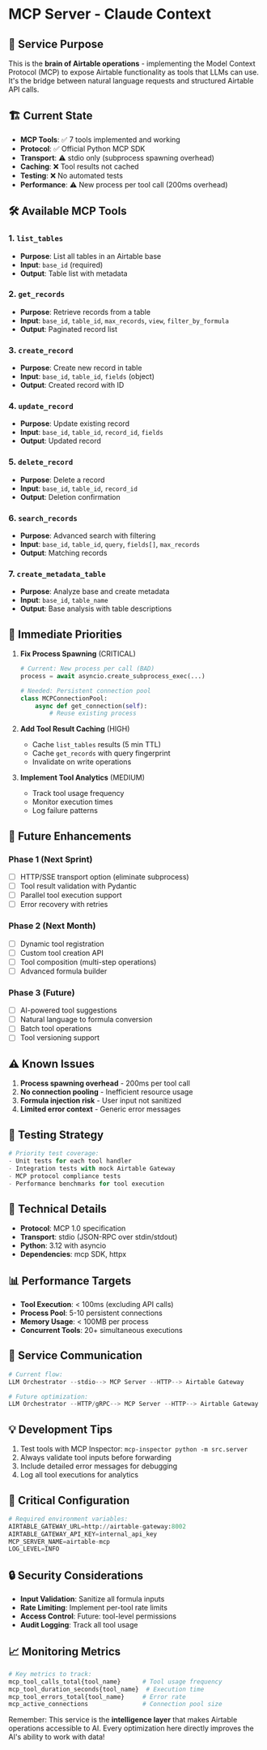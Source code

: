 # MCP Server - Claude Context

## 🎯 Service Purpose
This is the **brain of Airtable operations** - implementing the Model Context Protocol (MCP) to expose Airtable functionality as tools that LLMs can use. It's the bridge between natural language requests and structured Airtable API calls.

## 🏗️ Current State
- **MCP Tools**: ✅ 7 tools implemented and working
- **Protocol**: ✅ Official Python MCP SDK
- **Transport**: ⚠️ stdio only (subprocess spawning overhead)
- **Caching**: ❌ Tool results not cached
- **Testing**: ❌ No automated tests
- **Performance**: ⚠️ New process per tool call (200ms overhead)

## 🛠️ Available MCP Tools

### 1. `list_tables`
- **Purpose**: List all tables in an Airtable base
- **Input**: `base_id` (required)
- **Output**: Table list with metadata

### 2. `get_records`
- **Purpose**: Retrieve records from a table
- **Input**: `base_id`, `table_id`, `max_records`, `view`, `filter_by_formula`
- **Output**: Paginated record list

### 3. `create_record`
- **Purpose**: Create new record in table
- **Input**: `base_id`, `table_id`, `fields` (object)
- **Output**: Created record with ID

### 4. `update_record`
- **Purpose**: Update existing record
- **Input**: `base_id`, `table_id`, `record_id`, `fields`
- **Output**: Updated record

### 5. `delete_record`
- **Purpose**: Delete a record
- **Input**: `base_id`, `table_id`, `record_id`
- **Output**: Deletion confirmation

### 6. `search_records`
- **Purpose**: Advanced search with filtering
- **Input**: `base_id`, `table_id`, `query`, `fields[]`, `max_records`
- **Output**: Matching records

### 7. `create_metadata_table`
- **Purpose**: Analyze base and create metadata
- **Input**: `base_id`, `table_name`
- **Output**: Base analysis with table descriptions

## 🚀 Immediate Priorities

1. **Fix Process Spawning** (CRITICAL)
   ```python
   # Current: New process per call (BAD)
   process = await asyncio.create_subprocess_exec(...)
   
   # Needed: Persistent connection pool
   class MCPConnectionPool:
       async def get_connection(self):
           # Reuse existing process
   ```

2. **Add Tool Result Caching** (HIGH)
   - Cache `list_tables` results (5 min TTL)
   - Cache `get_records` with query fingerprint
   - Invalidate on write operations

3. **Implement Tool Analytics** (MEDIUM)
   - Track tool usage frequency
   - Monitor execution times
   - Log failure patterns

## 🔮 Future Enhancements

### Phase 1 (Next Sprint)
- [ ] HTTP/SSE transport option (eliminate subprocess)
- [ ] Tool result validation with Pydantic
- [ ] Parallel tool execution support
- [ ] Error recovery with retries

### Phase 2 (Next Month)
- [ ] Dynamic tool registration
- [ ] Custom tool creation API
- [ ] Tool composition (multi-step operations)
- [ ] Advanced formula builder

### Phase 3 (Future)
- [ ] AI-powered tool suggestions
- [ ] Natural language to formula conversion
- [ ] Batch tool operations
- [ ] Tool versioning support

## ⚠️ Known Issues
1. **Process spawning overhead** - 200ms per tool call
2. **No connection pooling** - Inefficient resource usage
3. **Formula injection risk** - User input not sanitized
4. **Limited error context** - Generic error messages

## 🧪 Testing Strategy
```python
# Priority test coverage:
- Unit tests for each tool handler
- Integration tests with mock Airtable Gateway
- MCP protocol compliance tests
- Performance benchmarks for tool execution
```

## 🔧 Technical Details
- **Protocol**: MCP 1.0 specification
- **Transport**: stdio (JSON-RPC over stdin/stdout)
- **Python**: 3.12 with asyncio
- **Dependencies**: mcp SDK, httpx

## 📊 Performance Targets
- **Tool Execution**: < 100ms (excluding API calls)
- **Process Pool**: 5-10 persistent connections
- **Memory Usage**: < 100MB per process
- **Concurrent Tools**: 20+ simultaneous executions

## 🤝 Service Communication
```python
# Current flow:
LLM Orchestrator --stdio--> MCP Server --HTTP--> Airtable Gateway

# Future optimization:
LLM Orchestrator --HTTP/gRPC--> MCP Server --HTTP--> Airtable Gateway
```

## 💡 Development Tips
1. Test tools with MCP Inspector: `mcp-inspector python -m src.server`
2. Always validate tool inputs before forwarding
3. Include detailed error messages for debugging
4. Log all tool executions for analytics

## 🚨 Critical Configuration
```python
# Required environment variables:
AIRTABLE_GATEWAY_URL=http://airtable-gateway:8002
AIRTABLE_GATEWAY_API_KEY=internal_api_key
MCP_SERVER_NAME=airtable-mcp
LOG_LEVEL=INFO
```

## 🔒 Security Considerations
- **Input Validation**: Sanitize all formula inputs
- **Rate Limiting**: Implement per-tool rate limits
- **Access Control**: Future: tool-level permissions
- **Audit Logging**: Track all tool usage

## 📈 Monitoring Metrics
```python
# Key metrics to track:
mcp_tool_calls_total{tool_name}      # Tool usage frequency
mcp_tool_duration_seconds{tool_name}  # Execution time
mcp_tool_errors_total{tool_name}     # Error rate
mcp_active_connections               # Connection pool size
```

Remember: This service is the **intelligence layer** that makes Airtable operations accessible to AI. Every optimization here directly improves the AI's ability to work with data!
